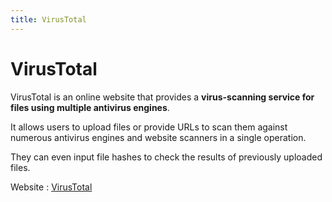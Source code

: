 ```yaml
---
title: VirusTotal
---
```


# VirusTotal

VirusTotal is an online website that provides a **virus-scanning service for files using multiple antivirus engines**.

It allows users to upload files or provide URLs to scan them against numerous antivirus engines and website scanners in a single operation.

They can even input file hashes to check the results of previously uploaded files.

Website : [VirusTotal](https://www.virustotal.com/)
